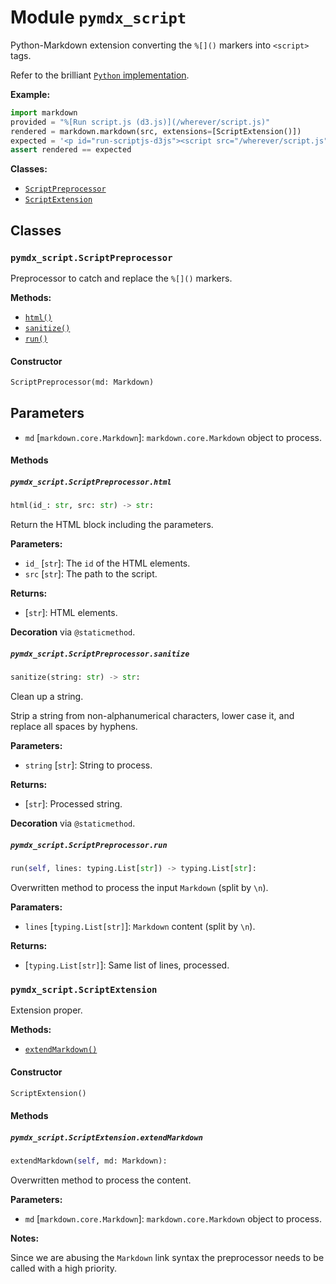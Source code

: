 # Module `pymdx_script`

Python-Markdown extension converting the `%[]()` markers into `<script>` tags.

Refer to the brilliant
[`Python` implementation](https://github.com/Python-Markdown/markdown).

**Example:**

```python
import markdown
provided = "%[Run script.js (d3.js)](/wherever/script.js)"
rendered = markdown.markdown(src, extensions=[ScriptExtension()])
expected = '<p id="run-scriptjs-d3js"><script src="/wherever/script.js"></script></p>'
assert rendered == expected
```

**Classes:**

- [`ScriptPreprocessor`](#pymdx_scriptscriptpreprocessor)
- [`ScriptExtension`](#pymdx_scriptscriptextension)

## Classes

### `pymdx_script.ScriptPreprocessor`

Preprocessor to catch and replace the `%[]()` markers.

**Methods:**

- [`html()`](#pymdx_scriptscriptpreprocessorhtml)
- [`sanitize()`](#pymdx_scriptscriptpreprocessorsanitize)
- [`run()`](#pymdx_scriptscriptpreprocessorrun)

#### Constructor

```python
ScriptPreprocessor(md: Markdown)
```

## Parameters

- `md` \[`markdown.core.Markdown`\]: `markdown.core.Markdown` object to process.

#### Methods

##### `pymdx_script.ScriptPreprocessor.html`

```python
html(id_: str, src: str) -> str:
```

Return the HTML block including the parameters.

**Parameters:**

- `id_` \[`str`\]: The `id` of the HTML elements.
- `src` \[`str`\]: The path to the script.

**Returns:**

- \[`str`\]: HTML elements.

**Decoration** via `@staticmethod`.

##### `pymdx_script.ScriptPreprocessor.sanitize`

```python
sanitize(string: str) -> str:
```

Clean up a string.

Strip a string from non-alphanumerical characters, lower case it, and replace all spaces
by hyphens.

**Parameters:**

- `string` \[`str`\]: String to process.

**Returns:**

- \[`str`\]: Processed string.

**Decoration** via `@staticmethod`.

##### `pymdx_script.ScriptPreprocessor.run`

```python
run(self, lines: typing.List[str]) -> typing.List[str]:
```

Overwritten method to process the input `Markdown` (split by `\n`).

**Paramaters:**

- `lines` \[`typing.List[str]`\]: `Markdown` content (split by `\n`).

**Returns:**

- \[`typing.List[str]`\]: Same list of lines, processed.

### `pymdx_script.ScriptExtension`

Extension proper.

**Methods:**

- [`extendMarkdown()`](#pymdx_scriptscriptextensionextendmarkdown)

#### Constructor

```python
ScriptExtension()
```

#### Methods

##### `pymdx_script.ScriptExtension.extendMarkdown`

```python
extendMarkdown(self, md: Markdown):
```

Overwritten method to process the content.

**Parameters:**

- `md` \[`markdown.core.Markdown`\]: `markdown.core.Markdown` object to process.

**Notes:**

Since we are abusing the `Markdown` link syntax the preprocessor needs to be called with
a high priority.
